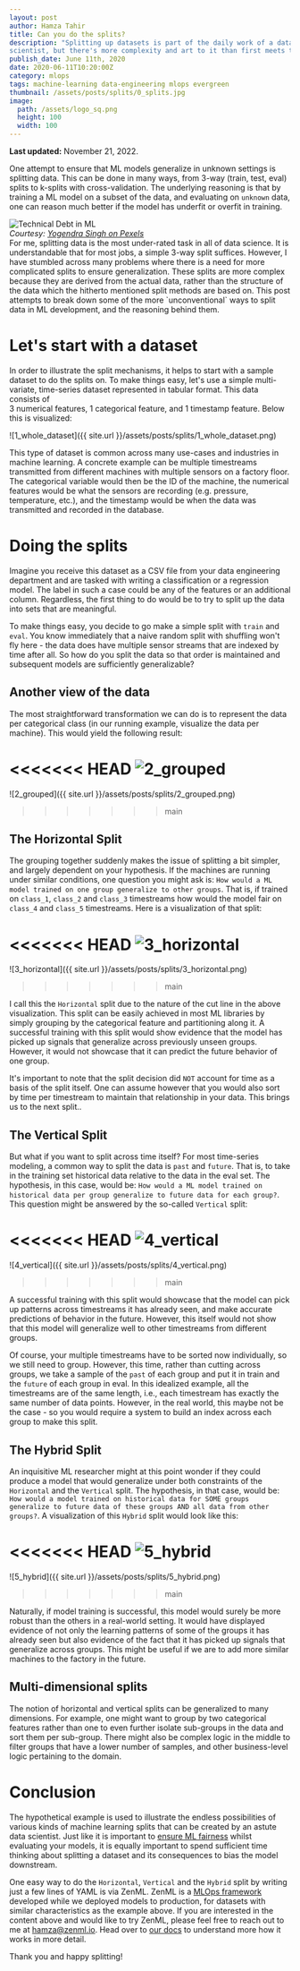 ```yaml
---
layout: post
author: Hamza Tahir
title: Can you do the splits?
description: "Splitting up datasets is part of the daily work of a data
scientist, but there's more complexity and art to it than first meets the eye."
publish_date: June 11th, 2020
date: 2020-06-11T10:20:00Z
category: mlops
tags: machine-learning data-engineering mlops evergreen
thumbnail: /assets/posts/splits/0_splits.jpg
image:
  path: /assets/logo_sq.png
  height: 100
  width: 100
---
```


**Last updated:** November 21, 2022.

One attempt to ensure that ML models generalize in unknown settings is splitting
data. This can be done in many ways, from 3-way (train, test, eval) splits to
k-splits with cross-validation. The underlying reasoning is that by training a
ML model on a subset of the data, and evaluating on `unknown` data, one can
reason much better if the model has underfit or overfit in training.

<div class="row justify-content-center">
    <div class="col-md-4">
        <div class="text-center"><img class="" src="../assets/posts/splits/0_splits.jpg" alt="Technical Debt in ML"></div>
    </div>
</div>
<div class="row justify-content-center">
<em>Courtesy: <a href="https://www.pexels.com/photo/man-doing-yoga-1701207/">Yogendra Singh on Pexels</a> </em>
</div>
For me, splitting data is the most under-rated task in all of data science. It is understandable that for most jobs,
a simple 3-way split suffices. However, I have stumbled across many problems where there is a 
need for more complicated splits to ensure generalization. These splits are more complex because they are derived 
from the actual data, rather than the structure of the data which the hitherto mentioned split methods are based on. 
This post attempts to break down some of the more `unconventional` ways to split data in ML development, and the 
reasoning behind them.

# Let's start with a dataset

In order to illustrate the split mechanisms, it helps to start with a sample
dataset to do the splits on. To make things easy, let's use a simple
multi-variate, time-series dataset represented in tabular format. This data
consists of  
3 numerical features, 1 categorical feature, and 1 timestamp feature. Below this
is visualized:

![1_whole_dataset]({{ site.url }}/assets/posts/splits/1_whole_dataset.png)

This type of dataset is common across many use-cases and industries in machine
learning. A concrete example can be multiple timestreams transmitted from
different machines with multiple sensors on a factory floor. The categorical
variable would then be the ID of the machine, the numerical features would be
what the sensors are recording (e.g. pressure, temperature, etc.), and the
timestamp would be when the data was transmitted and recorded in the database.

# Doing the splits

Imagine you receive this dataset as a CSV file from your data engineering
department and are tasked with writing a classification or a regression model.
The label in such a case could be any of the features or an additional column.
Regardless, the first thing to do would be to try to split up the data into sets
that are meaningful.

To make things easy, you decide to go make a simple split with `train` and
`eval`. You know immediately that a naive random split with shuffling won't fly
here - the data does have multiple sensor streams that are indexed by time after
all. So how do you split the data so that order is maintained and subsequent
models are sufficiently generalizable?

## Another view of the data

The most straightforward transformation we can do is to represent the data per
categorical class (in our running example, visualize the data per machine). This
would yield the following result:

<<<<<<< HEAD
![2_grouped](../assets/posts/splits/2_grouped.png)
=======
![2_grouped]({{ site.url }}/assets/posts/splits/2_grouped.png)
>>>>>>> main

## The Horizontal Split

The grouping together suddenly makes the issue of splitting a bit simpler, and
largely dependent on your hypothesis. If the machines are running under similar
conditions, one question you might ask is:
`How would a ML model trained on one group generalize to other groups`. That is,
if trained on `class_1`, `class_2` and `class_3` timestreams how would the model
fair on `class_4` and `class_5` timestreams. Here is a visualization of that
split:

<<<<<<< HEAD
![3_horizontal](../assets/posts/splits/3_horizontal.png)
=======
![3_horizontal]({{ site.url }}/assets/posts/splits/3_horizontal.png)
>>>>>>> main

I call this the `Horizontal` split due to the nature of the cut line in the above
visualization. This split can be easily achieved in most ML libraries by simply
grouping by the categorical feature and partitioning along it. A successful
training with this split would show evidence that the model has picked up
signals that generalize across previously unseen groups. However, it would not
showcase that it can predict the future behavior of one group.

It's important to note that the split decision did `NOT` account for time as
a basis of the split itself. One can assume however that you would also sort by
time per timestream to maintain that relationship in your data. This brings us
to the next split..

## The Vertical Split

But what if you want to split across time itself? For most time-series modeling,
a common way to split the data is `past` and `future`. That is, to take in the
training set historical data relative to the data in the eval set. The
hypothesis, in this case, would be:
`How would a ML model trained on historical data per group generalize to future data for each group?`.
This question might be answered by the so-called `Vertical` split:

<<<<<<< HEAD
![4_vertical](../assets/posts/splits/4_vertical.png)
=======
![4_vertical]({{ site.url }}/assets/posts/splits/4_vertical.png)
>>>>>>> main

A successful training with this split would showcase that the model can
pick up patterns across timestreams it has already seen, and make accurate
predictions of behavior in the future. However, this itself would not show that
this model will generalize well to other timestreams from different groups.

Of course, your multiple timestreams have to be sorted now individually, so we
still need to group. However, this time, rather than cutting across groups, we
take a sample of the `past` of each group and put it in train and the `future`
of each group in eval. In this idealized example, all the timestreams are of the
same length, i.e., each timestream has exactly the same number of data points.
However, in the real world, this maybe not be the case - so you would require a
system to build an index across each group to make this split.

## The Hybrid Split

An inquisitive ML researcher might at this point wonder if they could produce a
model that would generalize under both constraints of the `Horizontal` and the
`Vertical` split. The hypothesis, in that case, would be:
`How would a model trained on historical data for SOME groups generalize to future data of these groups AND all data from other groups?`.
A visualization of this `Hybrid` split would look like this:

<<<<<<< HEAD
![5_hybrid](../assets/posts/splits/5_hybrid.png)
=======
![5_hybrid]({{ site.url }}/assets/posts/splits/5_hybrid.png)
>>>>>>> main

Naturally, if model training is successful, this model would surely be more
robust than the others in a real-world setting. It would have displayed evidence
of not only the learning patterns of some of the groups it has already seen but
also evidence of the fact that it has picked up signals that generalize across
groups. This might be useful if we are to add more similar machines to the
factory in the future.

## Multi-dimensional splits

The notion of horizontal and vertical splits can be generalized to many
dimensions. For example, one might want to group by two categorical features
rather than one to even further isolate sub-groups in the data and sort them
per sub-group. There might also be complex logic in the middle to filter groups
that have a lower number of samples, and other business-level logic pertaining
to the domain.

# Conclusion

The hypothetical example is used to illustrate the endless possibilities of
various kinds of machine learning splits that can be created by an astute data
scientist. Just like it is important to
[ensure ML fairness](https://developers.google.com/machine-learning/fairness-overview)
whilst evaluating your models, it is equally important to spend sufficient time
thinking about splitting a dataset and its consequences to bias the model
downstream.

One easy way to do the `Horizontal`, `Vertical` and the `Hybrid` split by
writing just a few lines of YAML is via ZenML.
ZenML is a [MLOps framework](https://zenml.io) developed while we deployed
models to production, for datasets with similar characteristics as the example
above. If you are interested in the content above and would like to try ZenML,
please feel free to reach out to me at [hamza@zenml.io](mailto:hamza@zenml.io).
Head over to [our docs](https://docs.zenml.io) to understand more how it works
in more detail.

Thank you and happy splitting!
